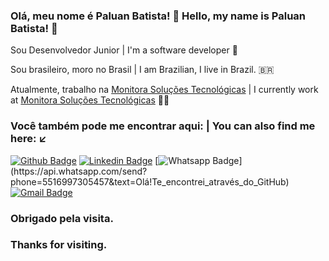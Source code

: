 ### Olá, meu nome é Paluan Batista! 👋 Hello, my name is Paluan Batista! 👋
Sou Desenvolvedor Junior | 
I'm a software developer :robot:


Sou brasileiro, moro no Brasil | 
I am Brazilian, I live in Brazil. 🇧🇷

Atualmente, trabalho na [Monitora Soluções Tecnológicas](https://www.monitoratec.com.br/) | 
I currently work at [Monitora Soluções Tecnológicas](https://www.monitoratec.com.br/) :man_technologist:

### Você também pode me encontrar aqui: | You can also find me here: :arrow_lower_left:
[![Github Badge](https://img.shields.io/badge/-Github-000?style=flat-square&logo=Github&logoColor=white&link=https://github.com/paluan-dev666)](https://github.com/paluan-dev666)
[![Linkedin Badge](https://img.shields.io/badge/-LinkedIn-blue?style=flat-square&logo=Linkedin&logoColor=white&link=https://www.linkedin.com/in/paluan-batista-software-engineer/)](https://www.linkedin.com/in/paluan-batista-software-engineer/)
[![Whatsapp Badge](https://img.shields.io/badge/-Whatsapp-4CA143?style=flat-square&labelColor=4CA143&logo=whatsapp&logoColor=white&link=https://api.whatsapp.com/send?phone=5516997305457&text=Olá!Te_encontrei_através_do_GitHub.)](https://api.whatsapp.com/send?phone=5516997305457&text=Olá!Te_encontrei_através_do_GitHub)
[![Gmail Badge](https://img.shields.io/badge/-Gmail-c14438?style=flat-square&logo=Gmail&logoColor=white&link=mailto:paluan.desenvolvimento@gmail.com)](mailto:paluan.desenvolvimento@gmail.com)

### Obrigado pela visita.
### Thanks for visiting.
